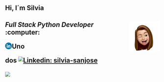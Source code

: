 <h2> Hi, I´m Silvia<h2>
<img src="icons/silvi.webp" align='right' width="100px"/>
<p><em>Full Stack Python Developer</em>  :computer:</p>

Uno <a href="https://www.linkedin.com/in/silvia-sanjose" target="blank"><img align="left" src="icons/Linkedin.png" alt="SilviaSanjose Linkedin" width="22px" /></a>

dos
[![Linkedin: silvia-sanjose](https://img.shields.io/badge/-silviasanjose-blue?style=flat-square&logo=Linkedin&logoColor=white&link=https://www.linkedin.com/in/silvia-sanjose/)](https://www.linkedin.com/in/silvia-sanjose)

<a href="https://www.linkedin.com/in/silvia-sanjose" target="blank">
    <img src="https://img.shields.io/badge/-silviasanjose-blue?style=flat-square&logo=Linkedin&logoColor=white">
    </a>
<!--

Here are some ideas to get you started:

- 🔭 I’m currently working on ...
- 🌱 I’m currently learning ...
- 👯 I’m looking to collaborate on ...
- 🤔 I’m looking for help with ...
- 💬 Ask me about ...
- 📫 How to reach me: ...
- 😄 Pronouns: ...
- ⚡ Fun fact: ...

[![Twitter: ThaiiBraga](https://img.shields.io/twitter/follow/ThaiiBraga?style=social)](https://twitter.com/ThaiiBraga)
```javascript
const thai = {
  pronouns: "she" | "her",
  code: [Javascript, Typescript, HTML, CSS, Ruby, Python, Java],
  tools: [React, Redux, Node, Storybook, Styled-Components, Jest, Docker],

 challenge: "I am doing the #100DaysOfCode challenge focused on react and typescript"
}
```
-->


